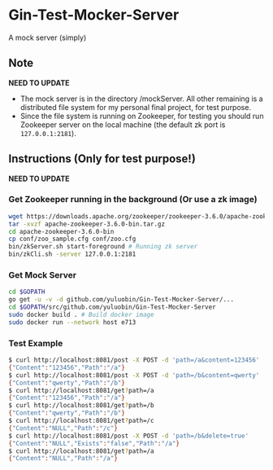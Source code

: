 # Gin-Test-Mocker-Server
A mock server (simply)

## Note
**NEED TO UPDATE**
- The mock server is in the directory /mockServer. All other remaining is a distributed file system for my personal final project, for test purpose.
- Since the file system is running on Zookeeper, for testing you should run Zookeeper server on the local machine (the default zk port is `127.0.0.1:2181`).

## Instructions (Only for test purpose!)
**NEED TO UPDATE**

### Get Zookeeper running in the background (Or use a zk image)

```bash
wget https://downloads.apache.org/zookeeper/zookeeper-3.6.0/apache-zookeeper-3.6.0-bin.tar.gz
tar -xvzf apache-zookeeper-3.6.0-bin.tar.gz
cd apache-zookeeper-3.6.0-bin
cp conf/zoo_sample.cfg conf/zoo.cfg
bin/zkServer.sh start-foreground # Running zk server
bin/zkCli.sh -server 127.0.0.1:2181
```

### Get Mock Server

```bash
cd $GOPATH
go get -u -v -d github.com/yuluobin/Gin-Test-Mocker-Server/...
cd $GOPATH/src/github.com/yuluobin/Gin-Test-Mocker-Server
sudo docker build . # Build docker image
sudo docker run --network host e713
```

### Test Example

```bash
$ curl http://localhost:8081/post -X POST -d 'path=/a&content=123456'
{"Content":"123456","Path":"/a"}
$ curl http://localhost:8081/post -X POST -d 'path=/b&content=qwerty'
{"Content":"qwerty","Path":"/b"}
$ curl http://localhost:8081/get?path=/a
{"Content":"123456","Path":"/a"}
$ curl http://localhost:8081/get?path=/b
{"Content":"qwerty","Path":"/b"}
$ curl http://localhost:8081/get?path=/c
{"Content":"NULL","Path":"/c"}
$ curl http://localhost:8081/post -X POST -d 'path=/b&delete=true'
{"Content":"NULL","Exists":"false","Path":"/a"}
$ curl http://localhost:8081/get?path=/a
{"Content":"NULL","Path":"/a"}
```